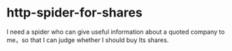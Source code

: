 # http-spider-for-shares
I need a spider who can give useful information about  a quoted company to me，so that I can judge whether I should buy Its shares.
